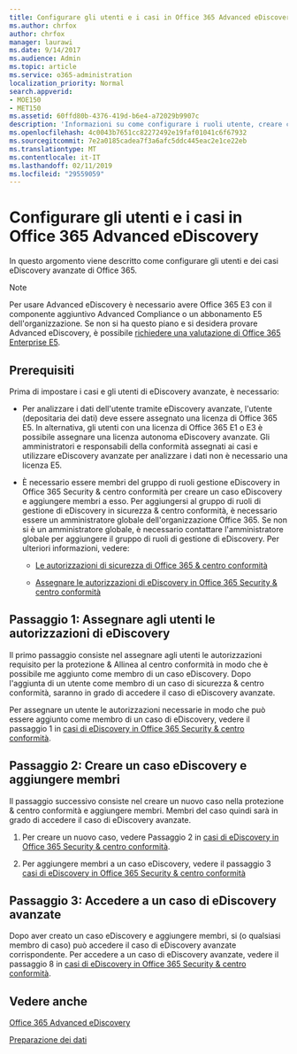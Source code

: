 ```yaml
---
title: Configurare gli utenti e i casi in Office 365 Advanced eDiscovery
ms.author: chrfox
author: chrfox
manager: laurawi
ms.date: 9/14/2017
ms.audience: Admin
ms.topic: article
ms.service: o365-administration
localization_priority: Normal
search.appverid:
- MOE150
- MET150
ms.assetid: 60ffd80b-4376-419d-b6e4-a72029b9907c
description: 'Informazioni su come configurare i ruoli utente, creare casi e assegnare gli utenti ai casi di eDiscovery avanzate di Office 365.  '
ms.openlocfilehash: 4c0043b7651cc82272492e19faf01041c6f67932
ms.sourcegitcommit: 7e2a0185cadea7f3a6afc5ddc445eac2e1ce22eb
ms.translationtype: MT
ms.contentlocale: it-IT
ms.lasthandoff: 02/11/2019
ms.locfileid: "29559059"
---
```

# <a name="set-up-users-and-cases-in-office-365-advanced-ediscovery"></a>Configurare gli utenti e i casi in Office 365 Advanced eDiscovery

In questo argomento viene descritto come configurare gli utenti e dei casi eDiscovery avanzate di Office 365.
  
> [!NOTE]
> Per usare Advanced eDiscovery è necessario avere Office 365 E3 con il componente aggiuntivo Advanced Compliance o un abbonamento E5 dell'organizzazione. Se non si ha questo piano e si desidera provare Advanced eDiscovery, è possibile [richiedere una valutazione di Office 365 Enterprise E5](https://go.microsoft.com/fwlink/p/?LinkID=698279). 
  
## <a name="prerequisites"></a>Prerequisiti

Prima di impostare i casi e gli utenti di eDiscovery avanzate, è necessario:
  
- Per analizzare i dati dell'utente tramite eDiscovery avanzate, l'utente (depositaria dei dati) deve essere assegnato una licenza di Office 365 E5. In alternativa, gli utenti con una licenza di Office 365 E1 o E3 è possibile assegnare una licenza autonoma eDiscovery avanzate. Gli amministratori e responsabili della conformità assegnati ai casi e utilizzare eDiscovery avanzate per analizzare i dati non è necessario una licenza E5. 
    
- È necessario essere membri del gruppo di ruoli gestione eDiscovery in Office 365 Security &amp; centro conformità per creare un caso eDiscovery e aggiungere membri a esso. Per aggiungersi al gruppo di ruoli di gestione di eDiscovery in sicurezza &amp; centro conformità, è necessario essere un amministratore globale dell'organizzazione Office 365. Se non si è un amministratore globale, è necessario contattare l'amministratore globale per aggiungere il gruppo di ruoli di gestione di eDiscovery. Per ulteriori informazioni, vedere:
    
  - [Le autorizzazioni di sicurezza di Office 365 &amp; centro conformità](permissions-in-the-security-and-compliance-center.md)
    
  - [Assegnare le autorizzazioni di eDiscovery in Office 365 Security &amp; centro conformità](assign-ediscovery-permissions.md)
    
## <a name="step-1-assign-users-ediscovery-permissions"></a>Passaggio 1: Assegnare agli utenti le autorizzazioni di eDiscovery

Il primo passaggio consiste nel assegnare agli utenti le autorizzazioni requisito per la protezione &amp; Allinea al centro conformità in modo che è possibile me aggiunto come membro di un caso eDiscovery. Dopo l'aggiunta di un utente come membro di un caso di sicurezza &amp; centro conformità, saranno in grado di accedere il caso di eDiscovery avanzate.
  
Per assegnare un utente le autorizzazioni necessarie in modo che può essere aggiunto come membro di un caso di eDiscovery, vedere il passaggio 1 in [casi di eDiscovery in Office 365 Security &amp; centro conformità](ediscovery-cases.md#step-1-assign-ediscovery-permissions-to-potential-case-members).
  
## <a name="step-2-create-an-ediscovery-case-and-add-members"></a>Passaggio 2: Creare un caso eDiscovery e aggiungere membri

Il passaggio successivo consiste nel creare un nuovo caso nella protezione &amp; centro conformità e aggiungere membri. Membri del caso quindi sarà in grado di accedere il caso di eDiscovery avanzate.
  
1. Per creare un nuovo caso, vedere Passaggio 2 in [casi di eDiscovery in Office 365 Security &amp; centro conformità](ediscovery-cases.md#step-2-create-a-new-case).
    
2. Per aggiungere membri a un caso eDiscovery, vedere il passaggio 3 [casi di eDiscovery in Office 365 Security &amp; centro conformità](ediscovery-cases.md#step-3-add-members-to-a-case)
    
## <a name="step-3-go-a-case-in-advanced-ediscovery"></a>Passaggio 3: Accedere a un caso di eDiscovery avanzate

Dopo aver creato un caso eDiscovery e aggiungere membri, si (o qualsiasi membro di caso) può accedere il caso di eDiscovery avanzate corrispondente. Per accedere a un caso di eDiscovery avanzate, vedere il passaggio 8 in [casi di eDiscovery in Office 365 Security &amp; centro conformità](ediscovery-cases.md#step-8-go-to-the-case-in-advanced-ediscovery).
  
## <a name="see-also"></a>Vedere anche

[Office 365 Advanced eDiscovery](office-365-advanced-ediscovery.md)
  
[Preparazione dei dati](prepare-data-for-advanced-ediscovery.md)
 